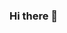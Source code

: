 ### Hi there 👋

<!--
**ipchelsea/ipchelsea** is a ✨ _special_ ✨ repository because its `README.md` (this file) appears on your GitHub profile.

Here are some ideas to get you started:

- 🔭 I’m currently working on solving tons of Leetcode problems!
- 🌱 I’m currently learning how to use Jira for release planning 
- 👯 I’m looking to collaborate on social impact projects!
- 🤔 I’m looking for help with Figma Design! 
- 💬 Ask me about : Blockchain, Full Stack Development, Project Management
- 📫 How to reach me: ipchelsea01@gmail.com 
- 😄 Pronouns: She/Her
- ⚡ Fun fact: I love travelling! I've been to Norway, Denmark, Finland, Germany, England, Singapore, Hong Kong,Canada, Korea, Thailand and looking to visit Cancun or Bahamas next!
-->
